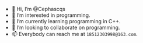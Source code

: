 - 👋 Hi, I’m @Cephascqs
- 👀 I’m interested in programming.
- 🌱 I’m currently learning programming in C++.
- 💞️ I’m looking to collaborate on programming.
- 📫 Everybody can reach me at `18512303998@163.com`.

<!---
Cephascqs/Cephascqs is a ✨ special ✨ repository because its `README.md` (this file) appears on your GitHub profile.
You can click the Preview link to take a look at your changes.
--->
